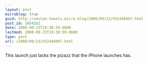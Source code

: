 ```yaml
---
layout: post
microblog: true
guid: http://vmstan-tweets.micro.blog/2008/09/23/932446097.html
post_id: 3054261
date: 2008-09-23T19:38:59-0600
lastmod: 2008-09-23T19:38:59-0600
type: post
url: /2008/09/23/932446097.html
---
```

This launch just lacks the pizazz that the iPhone launches has.
